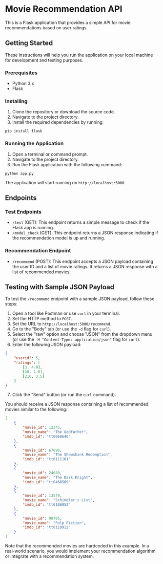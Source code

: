 # Movie Recommendation API

This is a Flask application that provides a simple API for movie recommendations based on user ratings.

## Getting Started

These instructions will help you run the application on your local machine for development and testing purposes.

### Prerequisites

- Python 3.x
- Flask

### Installing

1. Clone the repository or download the source code.
2. Navigate to the project directory.
3. Install the required dependencies by running:

```
pip install flask
```

### Running the Application

1. Open a terminal or command prompt.
2. Navigate to the project directory.
3. Run the Flask application with the following command:

```
python app.py
```

The application will start running on `http://localhost:5000`.

## Endpoints

### Test Endpoints

- `/test` (GET): This endpoint returns a simple message to check if the Flask app is running.
- `/model_check` (GET): This endpoint returns a JSON response indicating if the recommendation model is up and running.

### Recommendation Endpoint

- `/recommend` (POST): This endpoint accepts a JSON payload containing the user ID and a list of movie ratings. It returns a JSON response with a list of recommended movies.

## Testing with Sample JSON Payload

To test the `/recommend` endpoint with a sample JSON payload, follow these steps:

1. Open a tool like Postman or use `curl` in your terminal.
2. Set the HTTP method to `POST`.
3. Set the URL to `http://localhost:5000/recommend`.
4. Go to the "Body" tab (or use the `-d` flag for `curl`).
5. Select the "raw" option and choose "JSON" from the dropdown menu (or use the `-H "Content-Type: application/json"` flag for `curl`).
6. Enter the following JSON payload:

```json
{
    "userid": 5,
    "ratings": [
        [3, 4.0],
        [50, 1.0],
        [216, 3.5]
    ]
}
```

7. Click the "Send" button (or run the `curl` command).

You should receive a JSON response containing a list of recommended movies similar to the following:

```json
[
    {
        "movie_id": 12345,
        "movie_name": "The Godfather",
        "imdb_id": "tt0068646"
    },
    {
        "movie_id": 67890,
        "movie_name": "The Shawshank Redemption",
        "imdb_id": "tt0111161"
    },
    {
        "movie_id": 24680,
        "movie_name": "The Dark Knight",
        "imdb_id": "tt0468569"
    },
    {
        "movie_id": 13579,
        "movie_name": "Schindler's List",
        "imdb_id": "tt0108052"
    },
    {
        "movie_id": 98765,
        "movie_name": "Pulp Fiction",
        "imdb_id": "tt0110912"
    }
]
```

Note that the recommended movies are hardcoded in this example. In a real-world scenario, you would implement your recommendation algorithm or integrate with a recommendation system.
